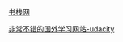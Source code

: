 [书栈网](https://www.bookstack.cn/)

[非常不错的国外学习网站-udacity](https://www.udacity.com/enterprise/programming#)
